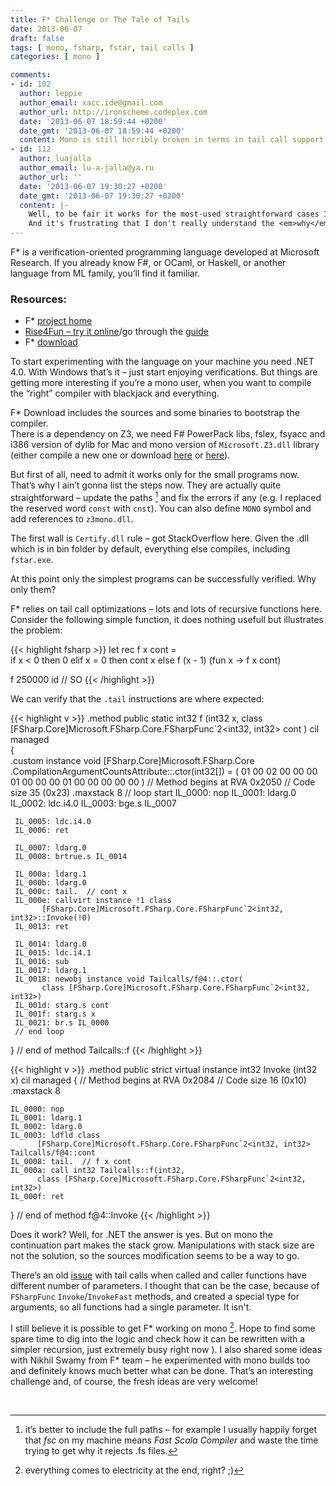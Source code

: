 ```yaml
---
title: F* Challenge or The Tale of Tails
date: 2013-06-07
draft: false
tags: [ mono, fsharp, fstar, tail calls ]
categories: [ mono ]

comments:
- id: 102
  author: leppie
  author_email: xacc.ide@gmail.com
  author_url: http://ironscheme.codeplex.com
  date: '2013-06-07 18:59:44 +0200'
  date_gmt: '2013-06-07 18:59:44 +0200'
  content: Mono is still horribly broken in terms in tail call support.
- id: 112
  author: luajalla
  author_email: lu-a-jalla@ya.ru
  author_url: ''
  date: '2013-06-07 19:30:27 +0200'
  date_gmt: '2013-06-07 19:30:27 +0200'
  content: |-
    Well, to be fair it works for the most-used straightforward cases I needed before. But suddenly trolling scala devs with tco is not that fun anymore )
    And it's frustrating that I don't really understand the <em>why</em> part here as it goes somewhere to implementation details. Looking for a workaround seems to be the most realistic solution.
---
```

F* is a verification-oriented programming language developed at Microsoft Research. If you already know F#, or OCaml, or Haskell, or another language from ML family, you’ll find it familiar.  

### Resources:  

* F* <a title="F* - Security Distributed Programming with Value-Dependent Types" href="http://research.microsoft.com/en-us/projects/fstar/">project home  
* Rise4Fun – <a title="Rise4Fun - F*" href="http://rise4fun.com/FStar" target="_blank">try it online</a>/go through the <a title="Rise4Fun - F* tutorial" href="http://rise4fun.com/FStar/tutorial/guide" target="_blank">guide</a>  
* F* <a title="F* Download" href="http://research.microsoft.com/en-us/downloads/e9089b8e-8871-46a8-987b-75effdcf70e6/default.aspx" target="_blank">download</a>  

To start experimenting with the language on your machine you need .NET 4.0. With Windows that’s it – just start enjoying verifications. But things are getting more interesting if you’re a mono user, when you want to compile the “right” compiler with blackjack and everything.  

F* Download includes the sources and some binaries to bootstrap the compiler.  
There is a dependency on Z3, we need F# PowerPack libs, fslex, fsyacc and i386 version of dylib for Mac and mono version of `Microsoft.Z3.dll` library (either compile a new one or download <a title="Z3Fs" href="https://github.com/dungpa/Z3Fs/" target="_blank">here</a> or <a title="Z3 Starter" href="https://github.com/luajalla/everything-fun/tree/master/z3" target="_blank">here</a>).  

But first of all, need to admit it works only for the small programs now. That’s why I ain’t gonna list the steps now. They are actually quite straightforward – update the paths [^1] and fix the errors if any (e.g. I replaced the reserved word `const` with `cnst`). You can also define `MONO` symbol and add references to `z3mono.dll`.  

The first wall is `Certify.dll` rule – got StackOverflow here. Given the .dll which is in bin folder by default, everything else compiles, including `fstar.exe`.  

At this point only the simplest programs can be successfully verified. Why only them?  

F* relies on tail call optimizations – lots and lots of recursive functions here. Consider the following simple function, it does nothing usefull but illustrates the problem:  
  
{{< highlight fsharp >}}
let rec f x cont =                                                       
    if   x < 0 then 0
    elif x = 0 then cont x
    else f (x - 1) (fun x -> f x cont)

f 250000 id // SO
{{< /highlight >}}

We can verify that the `.tail` instructions are where expected:  

{{< highlight v >}}
.method public static 
  int32 f (int32 x,
     class [FSharp.Core]Microsoft.FSharp.Core.FSharpFunc`2<int32, int32> cont
     ) cil managed   
{   
 .custom instance void [FSharp.Core]Microsoft.FSharp.Core
    .CompilationArgumentCountsAttribute::.ctor(int32[]) = (
        01 00 02 00 00 00 01 00 00 00 01 00 00 00 00 00
    )
    // Method begins at RVA 0x2050
    // Code size 35 (0x23)
    .maxstack 8
    // loop start
     IL_0000: nop
     IL_0001: ldarg.0
     IL_0002: ldc.i4.0
     IL_0003: bge.s IL_0007
  
     IL_0005: ldc.i4.0
     IL_0006: ret
  
     IL_0007: ldarg.0
     IL_0008: brtrue.s IL_0014
  
     IL_000a: ldarg.1
     IL_000b: ldarg.0
     IL_000c: tail.  // cont x
     IL_000e: callvirt instance !1 class 
           [FSharp.Core]Microsoft.FSharp.Core.FSharpFunc`2<int32, int32>::Invoke(!0)
     IL_0013: ret
  
     IL_0014: ldarg.0
     IL_0015: ldc.i4.1
     IL_0016: sub
     IL_0017: ldarg.1
     IL_0018: newobj instance void Tailcalls/f@4::.ctor(
           class [FSharp.Core]Microsoft.FSharp.Core.FSharpFunc`2<int32, int32>) 
     IL_001d: starg.s cont
     IL_001f: starg.s x
     IL_0021: br.s IL_0000
     // end loop
}  // end of method Tailcalls::f
{{< /highlight >}}

{{< highlight v >}}
.method public strict virtual 
instance int32 Invoke (int32 x) cil managed 
{
    // Method begins at RVA 0x2084
    // Code size 16 (0x10)
    .maxstack 8

    IL_0000: nop
    IL_0001: ldarg.1
    IL_0002: ldarg.0
    IL_0003: ldfld class 
          [FSharp.Core]Microsoft.FSharp.Core.FSharpFunc`2<int32, int32> Tailcalls/f@4::cont
    IL_0008: tail.  // f x cont
    IL_000a: call int32 Tailcalls::f(int32, 
          class [FSharp.Core]Microsoft.FSharp.Core.FSharpFunc`2<int32, int32>)
    IL_000f: ret
}  // end of method f@4::Invoke
{{< /highlight >}}

Does it work? Well, for .NET the answer is yes. But on mono the continuation part makes the stack grow. Manipulations with stack size are not the solution, so the sources modification seems to be a way to go.  

There’s an old <a title="Bug 476785 - Tail call support in F#" href="https://bugzilla.novell.com/show_bug.cgi?id=476785" target="_blank">issue</a> with tail calls when called and caller functions have different number of parameters. I thought that can be the case, because of `FSharpFunc` `Invoke`/`InvokeFast` methods, and created a special type for arguments, so all functions had a single parameter. It isn't.  

I still believe it is possible to get F* working on mono [^2]. Hope to find some spare time to dig into the logic and check how it can be rewritten with a simpler recursion, just extremely busy right now ). I also shared some ideas with Nikhil Swamy from F* team – he experimented with mono builds too and definitely knows much better what can be done. That’s an interesting challenge and, of course, the fresh ideas are very welcome!

<p>&nbsp;</p>

[^1]: it’s better to include the full paths – for example I usually happily forget that <i>fsc</i> on my machine means <i>Fast Scala Compiler</i> and waste the time trying to get why it rejects .fs files.
[^2]: everything comes to electricity at the end, right? ;)